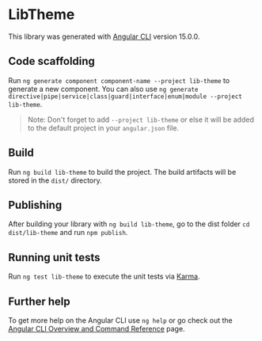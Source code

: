 # LibTheme

This library was generated with [Angular CLI](https://github.com/angular/angular-cli) version 15.0.0.

## Code scaffolding

Run `ng generate component component-name --project lib-theme` to generate a new component. You can also use `ng generate directive|pipe|service|class|guard|interface|enum|module --project lib-theme`.
> Note: Don't forget to add `--project lib-theme` or else it will be added to the default project in your `angular.json` file. 

## Build

Run `ng build lib-theme` to build the project. The build artifacts will be stored in the `dist/` directory.

## Publishing

After building your library with `ng build lib-theme`, go to the dist folder `cd dist/lib-theme` and run `npm publish`.

## Running unit tests

Run `ng test lib-theme` to execute the unit tests via [Karma](https://karma-runner.github.io).

## Further help

To get more help on the Angular CLI use `ng help` or go check out the [Angular CLI Overview and Command Reference](https://angular.io/cli) page.
